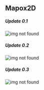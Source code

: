 ## Mapox2D

##### Update 0.1
![img not found](https://i.imgur.com/KQcktsV.png "Mapox2D 0.1")

##### Update 0.2
![img not found](https://i.imgur.com/W8t1Ci3.png "Mapox2D 0.2")

##### Update 0.3
![img not found](https://i.imgur.com/1cn4oeA.png "Mapox2D 0.3")
